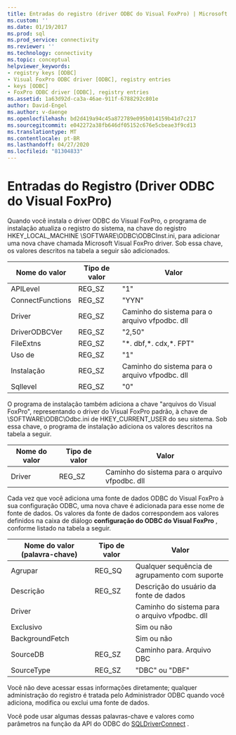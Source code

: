 ```yaml
---
title: Entradas do registro (driver ODBC do Visual FoxPro) | Microsoft Docs
ms.custom: ''
ms.date: 01/19/2017
ms.prod: sql
ms.prod_service: connectivity
ms.reviewer: ''
ms.technology: connectivity
ms.topic: conceptual
helpviewer_keywords:
- registry keys [ODBC]
- Visual FoxPro ODBC driver [ODBC], registry entries
- keys [ODBC]
- FoxPro ODBC driver [ODBC], registry entries
ms.assetid: 1a63d92d-ca3a-46ae-911f-6788292c801e
author: David-Engel
ms.author: v-daenge
ms.openlocfilehash: bd2d419a94c45a872789e095b014159b41d7c217
ms.sourcegitcommit: e042272a38fb646df05152c676e5cbeae3f9cd13
ms.translationtype: MT
ms.contentlocale: pt-BR
ms.lasthandoff: 04/27/2020
ms.locfileid: "81304833"
---
```

# <a name="registry-entries-visual-foxpro-odbc-driver"></a>Entradas do Registro (Driver ODBC do Visual FoxPro)
Quando você instala o driver ODBC do Visual FoxPro, o programa de instalação atualiza o registro do sistema, na chave do registro HKEY_LOCAL_MACHINE \SOFTWARE\ODBC\ODBCInst.ini, para adicionar uma nova chave chamada Microsoft Visual FoxPro driver. Sob essa chave, os valores descritos na tabela a seguir são adicionados.  
  
|Nome do valor|Tipo de valor|Valor|  
|----------------|----------------|-----------|  
|APILevel|REG_SZ|"1"|  
|ConnectFunctions|REG_SZ|"YYN"|  
|Driver|REG_SZ|Caminho do sistema para o arquivo vfpodbc. dll|  
|DriverODBCVer|REG_SZ|"2,50"|  
|FileExtns|REG_SZ|"*. dbf,\*. cdx,\*. FPT"|  
|Uso de|REG_SZ|"1"|  
|Instalação|REG_SZ|Caminho do sistema para o arquivo vfpodbc. dll|  
|Sqllevel|REG_SZ|"0"|  
  
 O programa de instalação também adiciona a chave "arquivos do Visual FoxPro", representando o driver do Visual FoxPro padrão, à chave de \SOFTWARE\ODBC\Odbc.ini de HKEY_CURRENT_USER do seu sistema. Sob essa chave, o programa de instalação adiciona os valores descritos na tabela a seguir.  
  
|Nome do valor|Tipo de valor|Valor|  
|----------------|----------------|-----------|  
|Driver|REG_SZ|Caminho do sistema para o arquivo vfpodbc. dll|  
  
 Cada vez que você adiciona uma fonte de dados ODBC do Visual FoxPro à sua configuração ODBC, uma nova chave é adicionada para esse nome de fonte de dados. Os valores da fonte de dados correspondem aos valores definidos na caixa de diálogo **configuração do ODBC do Visual FoxPro** , conforme listado na tabela a seguir.  
  
|Nome do valor (palavra-chave)|Tipo de valor|Valor|  
|----------------------------|----------------|-----------|  
|Agrupar|REG_SQ|Qualquer sequência de agrupamento com suporte|  
|Descrição|REG_SZ|Descrição do usuário da fonte de dados|  
|Driver||Caminho do sistema para o arquivo vfpodbc. dll|  
|Exclusivo||Sim ou não|  
|BackgroundFetch||Sim ou não|  
|SourceDB|REG_SZ|Caminho para. Arquivo DBC|  
|SourceType|REG_SZ|"DBC" ou "DBF"|  
  
 Você não deve acessar essas informações diretamente; qualquer administração do registro é tratada pelo Administrador ODBC quando você adiciona, modifica ou exclui uma fonte de dados.  
  
 Você pode usar algumas dessas palavras-chave e valores como parâmetros na função da API do ODBC do [SQLDriverConnect](../../odbc/microsoft/sqldriverconnect-visual-foxpro-odbc-driver.md) .
